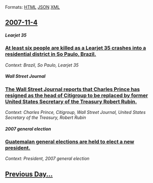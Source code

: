 
Formats: [HTML](2007/11/4/index.html)  [JSON](2007/11/4/index.json)  [XML](2007/11/4/index.xml)  

## [2007-11-4](/news/2007/11/4/index.md)

##### Learjet 35
### [ At least six people are killed as a Learjet 35 crashes into a residential district in So Paulo, Brazil. ](/news/2007/11/4/at-least-six-people-are-killed-as-a-learjet-35-crashes-into-a-residential-district-in-sao-paulo-brazil.md)
_Context: Brazil, So Paulo, Learjet 35_

##### Wall Street Journal
### [ The Wall Street Journal reports that Charles Prince has resigned as the head of Citigroup to be replaced by former United States Secretary of the Treasury Robert Rubin. ](/news/2007/11/4/the-wall-street-journal-reports-that-charles-prince-has-resigned-as-the-head-of-citigroup-to-be-replaced-by-former-united-states-secretary.md)
_Context: Charles Prince, Citigroup, Wall Street Journal, United States Secretary of the Treasury, Robert Rubin_

##### 2007 general election
### [ Guatemalan general elections are held to elect a new president. ](/news/2007/11/4/guatemalan-general-elections-are-held-to-elect-a-new-president.md)
_Context: President, 2007 general election_

## [Previous Day...](/news/2007/11/3/index.md)

